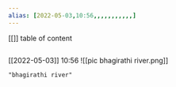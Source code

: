 ```yaml
---
alias: [2022-05-03,10:56,,,,,,,,,,,]
---
```

[[]]
table of content
```toc
```

[[2022-05-03]] 10:56
![[pic bhagirathi river.png]]
```query
"bhagirathi river"
```